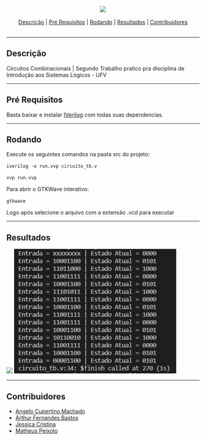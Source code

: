 <p align="center">
  <img src="https://cdn.icon-icons.com/icons2/2107/PNG/512/file_type_verilog_icon_130092.png" width="80px"/>
  <br>
</p>
<div align=center>
    <a href="#desc">Descrição</a> | <a href="#prerequisites">Pré Requisitos</a> | <a href="#running">Rodando</a> | <a href="#resultados">Resultados</a> | <a href="#contribuidores">Contribuidores</a>
</div>
<br>
<hr>
<h2 id="desc">
    Descrição
</h2>

Circuitos Combinacionais | Segundo Trabalho pratico pra disciplina de Introdução aos Sistemas Lógicos - UFV
- - - -

<h2 id="prerequisites">
    Pré Requisitos
</h2>

Basta baixar e instalar [IVerilog](http://iverilog.icarus.com/) com todas suas dependencias.

- - - -

<h2 id="running">
    Rodando
</h2>

Execute os seguintes comandos na pasta src do projeto:

```
iverilog -o run.vvp circuito_tb.v
```
```
vvp run.vvp
```

Para abrir o GTKWave interativo:

```
gtkwave
```
Logo após selecione o arquivo com a extensão .vcd para executar

- - - -
<h2 id="resultados">
    Resultados
</h2>

<img src="images/gtkwave.JPG">

<img src="images/terminal.JPG">

- - - -
<h2 id="contribuidores">
    Contribuidores
</h2>

- [Angelo Cupertino Machado](https://github.com/acmachado14)
- [Arthur Fernandes Bastos](https://github.com/ArthurFBastos)
- [Jessica Cristina](https://github.com/JessCris)
- [Matheus Peixoto](https://github.com/MatheusPxt21)
